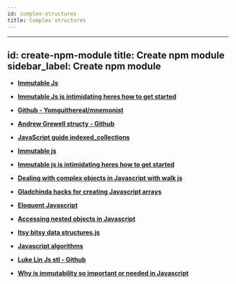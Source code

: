 ```yaml
---
id: complex-structures
title: Complex structures
---
```

---
id: create-npm-module
title: Create npm module
sidebar_label: Create npm module
---


- [**Immutable Js**](https://facebook.github.io/immutable-js/docs/#/)
- [**Immutable Js is intimidating heres how to get started**](https://medium.freecodecamp.org/immutable-js-is-intimidating-heres-how-to-get-started-2db1770466d6)
- [**Github - Yomguithereal/mnemonist**](https://github.com/Yomguithereal/mnemonist)
- [**Andrew Grewell structy - Github**](https://github.com/andrewgrewell/structy)
- [**JavaScript guide indexed_collections**](https://developer.mozilla.org/en-US/docs/Web/JavaScript/Guide/Indexed_collections)
- [**Immutable js**](https://facebook.github.io/immutable-js/docs/#/)
- [**Immutable js is intimidating heres how to get started**](https://medium.freecodecamp.org/immutable-js-is-intimidating-heres-how-to-get-started-2db1770466d6)
- [**Dealing with complex objects in Javascript with walk js**](https://medium.com/front-end-weekly/dealing-with-complex-objects-in-javascript-with-walk-js-a5826c64569f)

- [**Gladchinda hacks for creating Javascript arrays**](https://medium.freecodecamp.org/https-medium-com-gladchinda-hacks-for-creating-javascript-arrays-a1b80cb372b)
- [**Eloquent Javascript**](https://eloquentjavascript.net/04_data.html)
- [**Accessing nested objects in Javascript**](https://hackernoon.com/accessing-nested-objects-in-javascript-f02f1bd6387f)
- [**Itsy bitsy data structures.js**](https://github.com/jamiebuilds/itsy-bitsy-data-structures/blob/master/itsy-bitsy-data-structures.js)
- [**Javascript algorithms**](https://github.com/trekhleb/javascript-algorithms)
- [**Luke Lin Js stl - Github**](https://github.com/LukeLin/js-stl)
- [**Why is immutability so important or needed in Javascript**](https://stackoverflow.com/questions/34385243/why-is-immutability-so-important-or-needed-in-javascript)
